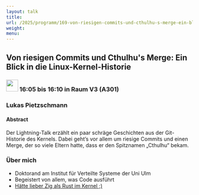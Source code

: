 ```yaml
---
layout: talk
title:
url: /2025/programm/169-von-riesigen-commits-und-cthulhu-s-merge-ein-blick-in-die-linux-kernel-historie/
weight:
menu:
---
```

## Von riesigen Commits und Cthulhu's Merge: Ein Blick in die Linux-Kernel-Historie

### <img height = "32" src="../../../images/lightning.svg"> 16:05 bis 16:10 in Raum V3 (A301)

### Lukas Pietzschmann

#### Abstract

Der Lightning-Talk erzählt ein paar schräge Geschichten aus der Git-Historie des Kernels. Dabei geht’s vor allem um riesige Commits und einen Merge, der so viele Eltern hatte, dass er den Spitznamen „Cthulhu“ bekam.

### Über mich

- Doktorand am Institut für Verteilte Systeme der Uni Ulm  
- Begeistert von allem, was Code ausführt  
- [Hätte lieber Zig als Rust im Kernel ;)](https://media2.giphy.com/media/v1.Y2lkPTc5MGI3NjExYXBvNmJhc3U3ZWRmNXJhc3duNGdxMGJoaDA3YWJwbHZxMjU5b2Q5aCZlcD12MV9pbnRlcm5hbF9naWZfYnlfaWQmY3Q9Zw/3oEjI1erPMTMBFmNHi/giphy.gif)

